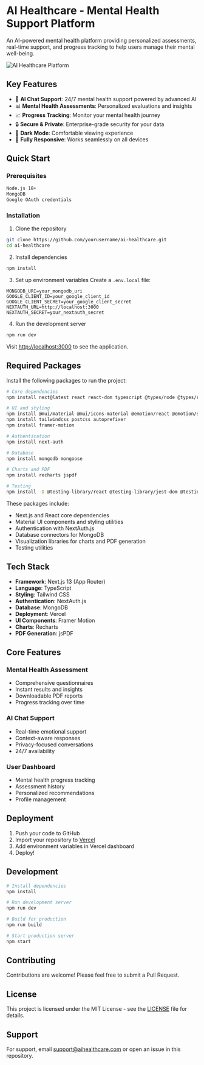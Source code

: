# AI Healthcare - Mental Health Support Platform

An AI-powered mental health platform providing personalized assessments, real-time support, and progress tracking to help users manage their mental well-being.

![AI Healthcare Platform](public/images/preview.png)

## Key Features

- 🤖 **AI Chat Support**: 24/7 mental health support powered by advanced AI
- 📊 **Mental Health Assessments**: Personalized evaluations and insights
- 📈 **Progress Tracking**: Monitor your mental health journey
- 🔒 **Secure & Private**: Enterprise-grade security for your data
- 🌙 **Dark Mode**: Comfortable viewing experience
- 📱 **Fully Responsive**: Works seamlessly on all devices

## Quick Start

### Prerequisites

```bash
Node.js 18+
MongoDB
Google OAuth credentials
```

### Installation

1. Clone the repository
```bash
git clone https://github.com/yourusername/ai-healthcare.git
cd ai-healthcare
```

2. Install dependencies
```bash
npm install
```

3. Set up environment variables
Create a `.env.local` file:
```env
MONGODB_URI=your_mongodb_uri
GOOGLE_CLIENT_ID=your_google_client_id
GOOGLE_CLIENT_SECRET=your_google_client_secret
NEXTAUTH_URL=http://localhost:3000
NEXTAUTH_SECRET=your_nextauth_secret
```

4. Run the development server
```bash
npm run dev
```

Visit [http://localhost:3000](http://localhost:3000) to see the application.

## Required Packages

Install the following packages to run the project:

```bash
# Core dependencies
npm install next@latest react react-dom typescript @types/node @types/react @types/react-dom

# UI and styling
npm install @mui/material @mui/icons-material @emotion/react @emotion/styled
npm install tailwindcss postcss autoprefixer
npm install framer-motion

# Authentication
npm install next-auth

# Database
npm install mongodb mongoose

# Charts and PDF
npm install recharts jspdf

# Testing
npm install -D @testing-library/react @testing-library/jest-dom @testing-library/user-event jest
```

These packages include:
- Next.js and React core dependencies
- Material UI components and styling utilities
- Authentication with NextAuth.js
- Database connectors for MongoDB
- Visualization libraries for charts and PDF generation
- Testing utilities

## Tech Stack

- **Framework**: Next.js 13 (App Router)
- **Language**: TypeScript
- **Styling**: Tailwind CSS
- **Authentication**: NextAuth.js
- **Database**: MongoDB
- **Deployment**: Vercel
- **UI Components**: Framer Motion
- **Charts**: Recharts
- **PDF Generation**: jsPDF

## Core Features

### Mental Health Assessment
- Comprehensive questionnaires
- Instant results and insights
- Downloadable PDF reports
- Progress tracking over time

### AI Chat Support
- Real-time emotional support
- Context-aware responses
- Privacy-focused conversations
- 24/7 availability

### User Dashboard
- Mental health progress tracking
- Assessment history
- Personalized recommendations
- Profile management

## Deployment

1. Push your code to GitHub
2. Import your repository to [Vercel](https://vercel.com)
3. Add environment variables in Vercel dashboard
4. Deploy!

## Development

```bash
# Install dependencies
npm install

# Run development server
npm run dev

# Build for production
npm run build

# Start production server
npm start
```

## Contributing

Contributions are welcome! Please feel free to submit a Pull Request.

## License

This project is licensed under the MIT License - see the [LICENSE](LICENSE) file for details.

## Support

For support, email support@aihealthcare.com or open an issue in this repository.
